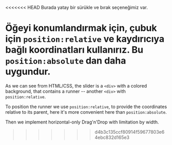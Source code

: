 <<<<<<< HEAD
Burada yatay bir sürükle ve bırak seçeneğimiz var.

Öğeyi konumlandırmak için, çubuk için `position:relative` ve kaydırıcıya bağlı koordinatları kullanırız. Bu `position:absolute` dan daha uygundur.
=======
As we can see from HTML/CSS, the slider is a `<div>` with a colored background, that contains a runner -- another `<div>` with `position:relative`.

To position the runner we use `position:relative`, to provide the coordinates relative to its parent, here it's more convenient here than `position:absolute`.

Then we implement horizontal-only Drag'n'Drop with limitation by width.
>>>>>>> d4b3c135ccf80914f59677803e64ebc832d165e3
